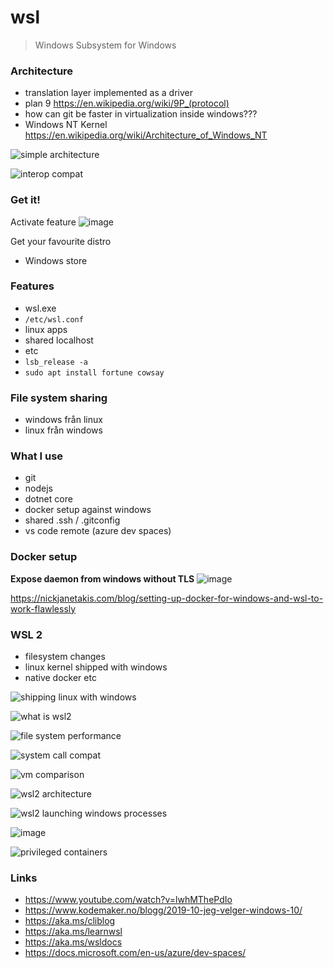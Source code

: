 # wsl
> Windows Subsystem for Windows

### Architecture
 - translation layer implemented as a driver
 - plan 9 https://en.wikipedia.org/wiki/9P_(protocol)
 - how can git be faster in virtualization inside windows???
 - Windows NT Kernel https://en.wikipedia.org/wiki/Architecture_of_Windows_NT
 
 ![simple architecture](https://user-images.githubusercontent.com/658586/69156745-2ce13780-0ae4-11ea-8d81-92c3c5e88a69.png)

![interop compat](https://user-images.githubusercontent.com/658586/69156904-716cd300-0ae4-11ea-9de3-a684d8c4fb3b.png)

 
### Get it!

Activate feature
![image](https://user-images.githubusercontent.com/658586/69156428-a7f61e00-0ae3-11ea-980d-afb5a922a031.png)

Get your favourite distro
 - Windows store
 
### Features
 - wsl.exe
 - `/etc/wsl.conf`
 - linux apps
 - shared localhost
 - etc
 - `lsb_release -a`
 - `sudo apt install fortune cowsay`

### File system sharing
 - windows från linux
 - linux från windows
 
### What I use
 - git
 - nodejs
 - dotnet core
 - docker setup against windows
 - shared .ssh / .gitconfig
 - vs code remote (azure dev spaces)

### Docker setup

**Expose daemon from windows without TLS**
![image](https://user-images.githubusercontent.com/658586/69155969-fce56480-0ae2-11ea-80de-a94240cc1916.png)

https://nickjanetakis.com/blog/setting-up-docker-for-windows-and-wsl-to-work-flawlessly

### WSL 2
 - filesystem changes
 - linux kernel shipped with windows
 - native docker etc

![shipping linux with windows](https://user-images.githubusercontent.com/658586/69157021-9d885400-0ae4-11ea-980e-f5133f8e4433.png)


![what is wsl2](https://user-images.githubusercontent.com/658586/69071306-f8a94080-0a29-11ea-8c49-3499b85c0436.png)

![file system performance](https://user-images.githubusercontent.com/658586/69071355-0b237a00-0a2a-11ea-922b-f3cd71b8bcc6.png)

![system call compat](https://user-images.githubusercontent.com/658586/69071448-35753780-0a2a-11ea-95a5-ffe3cb09a4fe.png)

![vm comparison](https://user-images.githubusercontent.com/658586/69157123-d0324c80-0ae4-11ea-81c9-a4b458a7c868.png)

![wsl2 architecture](https://user-images.githubusercontent.com/658586/69157471-4171ff80-0ae5-11ea-80b1-42592b33de0b.png)

![wsl2 launching windows processes](https://user-images.githubusercontent.com/658586/69157519-59498380-0ae5-11ea-9a33-f1cd1c827210.png)

![image](https://user-images.githubusercontent.com/658586/69157596-767e5200-0ae5-11ea-921d-93015fc7f3ab.png)
 
![privileged containers](https://user-images.githubusercontent.com/658586/69157786-c0673800-0ae5-11ea-807e-0b28b8983949.png)
 
### Links
 - https://www.youtube.com/watch?v=lwhMThePdIo
 - https://www.kodemaker.no/blogg/2019-10-jeg-velger-windows-10/
 - https://aka.ms/cliblog
 - https://aka.ms/learnwsl
 - https://aka.ms/wsldocs
 - https://docs.microsoft.com/en-us/azure/dev-spaces/

